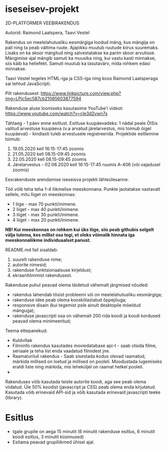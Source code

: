 # iseseisev-projekt

2D-PLATFORMER VEEBIRAKENDUS

Autorid: Raimond Laatspera, Taavi Vestel

Rakendus on meelelahutusliku eesmärgiga loodud mäng, kus mängija on pall ning ta peab vältima ruute. Ajapikku muutub ruutude kiirus suuremaks. Lisaks on ka skoor märgitud ning salvestatakse ka parim skoor arvutisse. Mängimise ajal mängib samuti ka muusika ning, kui vastu kasti minnakse, siis käib ka heliefekt. Samuti muutub ka tasutavärv, mida rohkem edasi minnakse.

Taavi Vestel tegeles HTML-iga ja CSS-iga ning koos Raimond Laatsperaga sai tehtud JavaScripti.

Pilt rakendusest:
https://www.linkpicture.com/view.php?img=LPic5ec587cb21085603877594

Rakenduse aluse loomiseks kasutasime YouTube'i videot:
https://www.youtube.com/watch?v=cIe3d2vwn7s




Tähtaeg - 1 päev enne esitlust. Esitluse kuupäevadeks: 1 nädal peale ÕISis valitud arvestuse kuupäeva (v.a arvatud järelarvestus, mis toimub õigel kuupäeval) - kindlasti tuleb arvestusele registreerida. Projektide esitlemine toimub:
1. 19.05.2020 kell 16:15-17:45 zoomis
1. 21.05.2020 kell 08.15-09:45 zoomis
1. 22.05.2020 kell 08.15-09:45 zoomis
1. Järelarvestus - 02.06.2020 kell 16:15-17:45 ruumis A-406 (või vajadusel zoomis)

Eesrakenduste arendamise iseseisva projekti lähteülesanne. 

Töö võib teha teha 1-4 liikmelise meeskonnana. Punkte jaotatakse vastavalt sellele, mitu liiget on meeskonnas:
* 1 liige - max 70 punkti/inimene.
* 2 liiget - max 40 punkti/inimene.
* 3 liiget - max 30 punkti/inimene.
* 4 liiget - max 20 punkti/inimene.

**NB! Kui meeskonnas on rohkem kui üks liige, siis peab githubis selgelt välja tulema, kes millist osa tegi, et oleks võimalik hinnata iga meeskonnaliikme individuaalset panust.**

README.md fail sisaldab:
1. suurelt rakenduse nime;
1. autorite nimesid;
1. rakenduse funktsionaalsuse kirjeldust;
1. ekraanitõmmist rakendusest.

Rakenduse puhul peavad olema täidetud vähemalt järgmised nõuded:
  * rakendus lahendab tõsist probleemi või on meelelahutusliku eesmärgiga; 
  * rakenduse idee peab olema kooskõlastatud õppejõuga;
  * responsive disain (kui tegemist pole ainult desktopile mõeldud mänguga);
  * rakenduse javascripti osa on vähemalt 200 rida koodi ja koodi kordused peavad olema minimeeritud;
  
Teema ettepanekud:
 * Kuldvillak
 * Filmiinfo rakendus kasutades moviedatabase api-t - saab otsida filme, seriaale ja teha list enda vaadatud filmidest jne. 
 * Raamaturiiuli rakendus - Saab sisestada kodus olevad raamatud, märkida millised on loetud ja millised on pooleli. Moodustada lugemiseks eraldi liste ning märkida, mis leheküljel on raamat hetkel pooleli.
 * 

Rakenduses võib kasutada teiste autorite koodi, aga see peab olema viidatud. Üle 50% koodist (javascript ja CSS) peab olema enda kirjutatud. Kasutada võib erinevaid API-sid ja võib kasutada erinevaid javascripti teeke (library).

# Esitlus
* Igale grupile on aega 15 minutit (6 minutit rakenduse esitlus, 6 minutit koodi esitlus, 3 minutit küsimused)
* Esitama peavad grupiliikmed ühisel ajal. 


